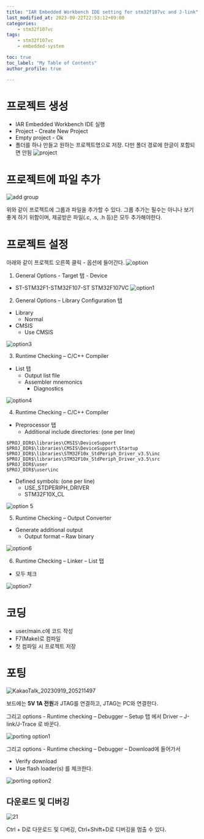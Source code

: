 ```yaml
---
title: "IAR Embedded Workbench IDE setting for stm32f107vc and J-link"
last_modified_at: 2023-09-22T22:53:12+09:00
categories:
    - stm32f107vc
tags:
    - stm32f107vc
    - embedded-system

toc: true
toc_label: "My Table of Contents"
author_profile: true

---
```

# 프로젝트 생성
 - IAR Embedded Workbench IDE 실행
 - Project - Create New Project
 - Empty project - Ok
 - 폴더를 하나 만들고 원하는 프로젝트명으로 저장. 다만 폴더 경로에 한글이 포함되면 안됨
![project](https://github.com/minchoCoin/minchoCoin.github.io/assets/62372650/79485109-2cbc-4b07-9f7e-0e63e2e9dfe6)

# 프로젝트에 파일 추가
![add group](https://github.com/minchoCoin/minchoCoin.github.io/assets/62372650/7e4389eb-ecd1-475c-92f3-fa66aa13282c)

위와 같이 프로젝트에 그룹과 파일을 추가할 수 있다. 그룹 추가는 필수는 아니나 보기 좋게 하기 위함이며, 제공받은 파일(.c, .s, .h 등)은 모두 추가해야한다.

# 프로젝트 설정
아래와 같이 프로젝트 오른쪽 클릭 - 옵션에 들어간다.
![option](https://github.com/minchoCoin/minchoCoin.github.io/assets/62372650/278d7cd8-1200-4b19-afda-e5480efa27a3)

1. General Options - Target 탭 - Device
 - ST-STM32F1-STM32F107-ST STM32F107VC
 ![option1](https://github.com/minchoCoin/minchoCoin.github.io/assets/62372650/b3544a44-3d35-4053-8c6c-097b81ad69fa)

2. General Options – Library Configuration 탭
 - Library
    - Normal
 - CMSIS
    - Use CMSIS

![option3](https://github.com/minchoCoin/minchoCoin.github.io/assets/62372650/be64e8c6-2644-454d-8b38-d38c9f23b43f)

3. Runtime Checking – C/C++ Compiler
 - List 탭
    - Output list file
    - Assembler mnemonics
        - Diagnostics


![option4](https://github.com/minchoCoin/minchoCoin.github.io/assets/62372650/572940e1-1e5e-47e1-9575-35821b46c6ca)

4. Runtime Checking – C/C++ Compiler
 - Preprocessor 탭
    - Additional include directories: (one per line)
```
$PROJ_DIR$\libraries\CMSIS\DeviceSupport
$PROJ_DIR$\libraries\CMSIS\DeviceSupport\Startup
$PROJ_DIR$\libraries\STM32F10x_StdPeriph_Driver_v3.5\inc
$PROJ_DIR$\libraries\STM32F10x_StdPeriph_Driver_v3.5\src
$PROJ_DIR$\user
$PROJ_DIR$\user\inc
```
 - Defined symbols: (one per line)
    - USE_STDPERIPH_DRIVER
    - STM32F10X_CL


![option 5](https://github.com/minchoCoin/minchoCoin.github.io/assets/62372650/b438981a-0ec9-45fc-956f-d48335917be4)

5. Runtime Checking – Output Converter
 - Generate additional output
    - Output format – Raw binary


![option6](https://github.com/minchoCoin/minchoCoin.github.io/assets/62372650/94b39c10-4503-4cf9-b8be-5ccf93f5194a)

6. Runtime Checking – Linker – List 탭
 - 모두 체크


![option7](https://github.com/minchoCoin/minchoCoin.github.io/assets/62372650/f9329eb6-4dcb-4713-b9d3-2e84da2a8a6a)

# 코딩
 - user/main.c에 코드 작성
 - F7(Make)로 컴파일
 - 첫 컴파일 시 프로젝트 저장
# 포팅

![KakaoTalk_20230919_205211497](https://github.com/minchoCoin/minchoCoin.github.io/assets/62372650/fe8a0c77-619c-483a-a03b-9159536d25ed)

보드에는 **5V 1A 전원**과 JTAG를 연결하고, JTAG는 PC와 연결한다.

그리고 options - Runtime checking – Debugger – Setup 탭 에서 Driver – J-link/J-Trace 로 바꾼다.

![porting option1](https://github.com/minchoCoin/minchoCoin.github.io/assets/62372650/8822076d-e62d-4c5c-bc38-6b146571f7d3)

그리고 
options - Runtime checking – Debugger – Download에 들어가서
 - Verify download
 - Use flash loader(s)
를 체크한다.

![porting option2](https://github.com/minchoCoin/minchoCoin.github.io/assets/62372650/b4e1aa12-ba1c-4df0-992f-1e0dfe7a5bc7)

## 다운로드 및 디버깅
![21](https://github.com/minchoCoin/minchoCoin.github.io/assets/62372650/36b65b9e-d463-4664-bdda-8693d425e3c9)

Ctrl + D로 다운로드 및 디버깅, Ctrl+Shift+D로 디버깅을 멈출 수 있다.
